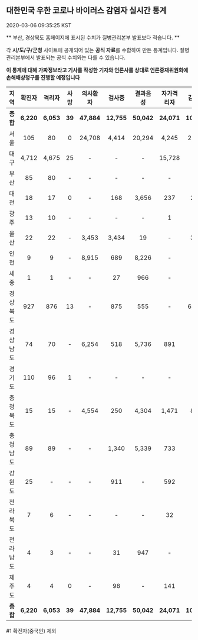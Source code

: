 
## 대한민국 우한 코로나 바이러스 감염자 실시간 통계
2020-03-06 09:35:25 KST

** 부산, 경상북도 홈페이지에 표시된 수치가 질병관리본부 발표보다 적습니다. **

각 **시/도/구/군청** 사이트에 공개되어 있는 **공식 자료**를 수합하여 만든 통계입니다.
질병관리본부에서 발표되는 공식 수치와는 다를 수 있습니다.

**이 통계에 대해 가짜정보라고 기사를 작성한 기자와 언론사를 상대로 언론중재위원회에 손해배상청구를 진행할 예정입니다**


        
|  지역  | 확진자 |  격리자  |  사망  |  의사환자  |  검사중  |  결과음성  |  자가격리자  |  감시중  |  감시해제  |  퇴원  |
|:------:|:------:|:--------:|:--------:|:----------:|:--------:|:----------------:|:------------:|:--------:|:----------:|:--:|
|**총합**|**6,220**|**6,053**|**39**|**47,884**|**12,755**|**50,042**|**24,071**|**10,065**|**4,360**|**105**|
|서울|105|80|0|24,708|4,414|20,294|4,245|2,472|2,002|25|
|대구|4,712|4,675|25 |-|-|-|15,728|-|-|12 |
|부산|85|80|-|-|-|-|-|-|-|5|
|대전|18|17|0|-|168|3,656|237|237|98|1|
|광주|13|10|-|-|-|-|1|-|-|2|
|울산|22|22|-|3,453|3,434|19|-|329|108|-|
|인천|9|9|-|8,915|689|8,226|-|-|-|-|
|세종|1|1|-|-|27|966|-|-|-|-|
|경상북도|927|876|13|-|875|555|-|6,201|1,411|38|
|경상남도|74|70|-|6,254|518|5,736|891|-|-|4|
|경기도|110|96|1|-|-|-|-|-|-|13|
|충청북도|15|15|-|4,554|250|4,304|1,471|826|645|-|
|충청남도|89|89|-|-|1,340|5,339|733|-|-|-|
|강원도|25|-|-|-|911|-|592|-|-|3|
|전라북도|7|6|-|-|-|-|32|-|-|1|
|전라남도|4|3|-|-|31|947|-|-|1|1|
|제주도|4|4|0|-|98|-|141|-|95|-|
|**총합**|**6,220**|**6,053**|**39**|**47,884**|**12,755**|**50,042**|**24,071**|**10,065**|**4,360**|**105**|

        

#1 확진자(중국인) 제외
    